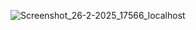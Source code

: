 ![Screenshot_26-2-2025_17566_localhost](https://github.com/user-attachments/assets/1cdefdbc-633a-43a8-9fd7-7cdfc213350b)
